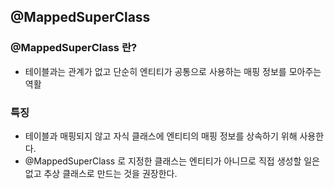 ## @MappedSuperClass

### @MappedSuperClass 란?
- 테이블과는 관계가 없고 단순히 엔티티가 공통으로 사용하는 매핑 정보를 모아주는 역활

### 특징
- 테이블과 매핑되지 않고 자식 클래스에 엔티티의 매핑 정보를 상속하기 위해 사용한다.
- @MappedSuperClass 로 지정한 클래스는 엔티티가 아니므로 직접 생성할 일은 없고 추상 클래스로 만드는 것을 권장한다.
